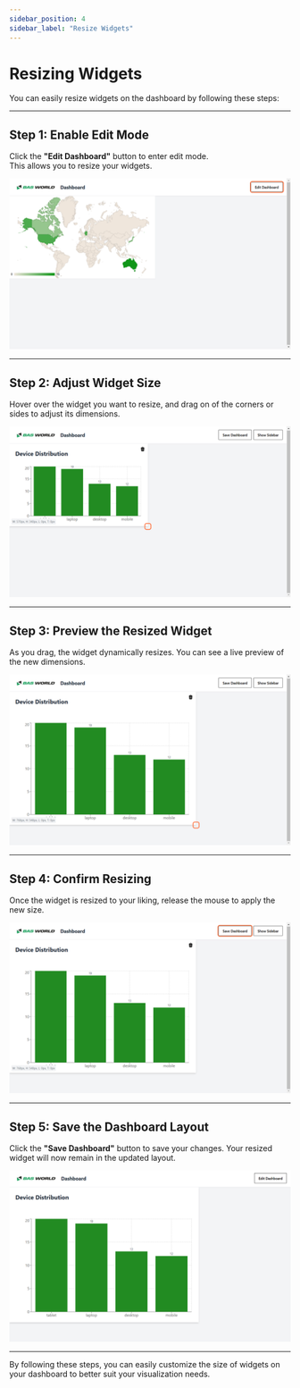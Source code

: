 ```yaml
---
sidebar_position: 4
sidebar_label: "Resize Widgets"
---
```


# Resizing Widgets

You can easily resize widgets on the dashboard by following these steps:

---

## Step 1: Enable Edit Mode
Click the **"Edit Dashboard"** button to enter edit mode.  
This allows you to resize your widgets.

![Step 1: Enable Edit Mode](img/resize/resize_widget1.png)

---

## Step 2: Adjust Widget Size
Hover over the widget you want to resize, and drag on of the corners or sides to adjust its dimensions.

![Step 2: Adjust Widget Size](img/resize/resize_widget2.png)

---

## Step 3: Preview the Resized Widget
As you drag, the widget dynamically resizes. You can see a live preview of the new dimensions.

![Step 3: Preview the Resized Widget](img/resize/resize_widget3.png)

---

## Step 4: Confirm Resizing
Once the widget is resized to your liking, release the mouse to apply the new size.

![Step 4: Confirm Resizing](img/resize/resize_widget4.png)

---

## Step 5: Save the Dashboard Layout
Click the **"Save Dashboard"** button to save your changes. Your resized widget will now remain in the updated layout.

![Step 5: Save the Dashboard Layout](img/resize/resize_widget5.png)

---

By following these steps, you can easily customize the size of widgets on your dashboard to better suit your visualization needs.

